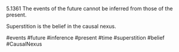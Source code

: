 5.1361 The events of the future cannot be inferred from those of the present.

Superstition is the belief in the causal nexus.

#events #future #inference #present #time #superstition #belief #CausalNexus 